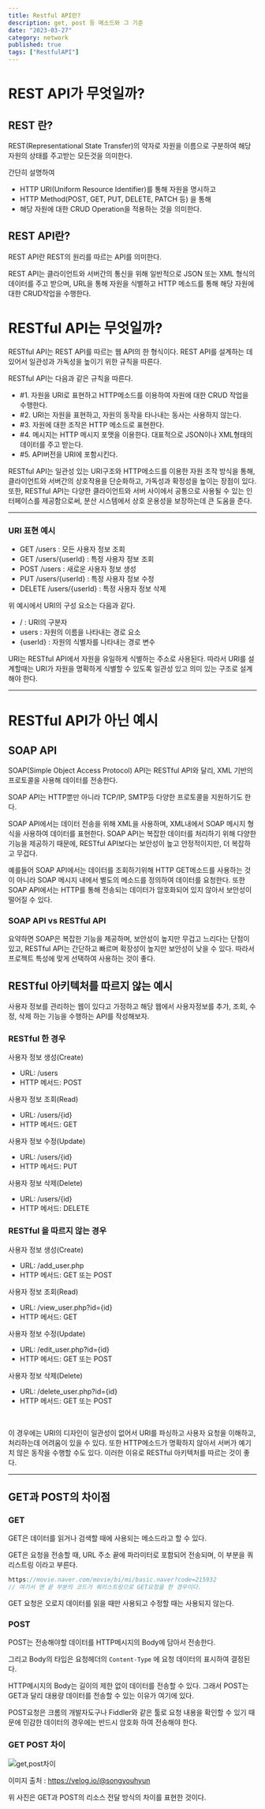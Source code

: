 ```yaml
---
title: Restful API란?
description: get, post 등 메소드와 그 기준
date: "2023-03-27"
category: network
published: true
tags: ["RestfulAPI"]
---
```


# REST API가 무엇일까?

## REST 란?

REST(Representational State Transfer)의 약자로 자원을 이름으로 구분하여 해당 자원의 상태를 주고받는 모든것을 의미한다. </br>

간단히 설명하여

- HTTP URI(Uniform Resource Identifier)를 통해 자원을 명시하고
- HTTP Method(POST, GET, PUT, DELETE, PATCH 등) 을 통해
- 해당 자원에 대한 CRUD Operation을 적용하는 것을 의미한다.

## REST API란?

REST API란 REST의 원리를 따르는 API를 의미한다. </br>

REST API는 클라이언트와 서버간의 통신을 위해 일반적으로 JSON 또는 XML 형식의 데이터를 주고 받으며, URL을 통해 자원을 식별하고 HTTP 메소드를 통해 해당 자원에 대한 CRUD작업을 수행한다.</br>

# RESTful API는 무엇일까?

RESTful API는 REST API를 따르는 웹 API의 한 형식이다. REST API를 설계하는 데 있어서 일관성과 가독성을 높이기 위한 규칙을 따른다. </br>

RESTful API는 다음과 같은 규칙을 따른다.

- #1. 자원을 URI로 표현하고 HTTP메소드를 이용하여 자원에 대한 CRUD 작업을 수행한다.
- #2. URI는 자원을 표현하고, 자원의 동작을 타나내는 동사는 사용하지 않는다.
- #3. 자원에 대한 조작은 HTTP 메소드로 표현한다.
- #4. 메시지는 HTTP 메시지 포맷을 이용한다. 대표적으로 JSON이나 XML형태의 데이터를 주고 받는다.
- #5. API버전을 URI에 포함시킨다.

RESTful API는 일관성 있는 URI구조와 HTTP메소드를 이용한 자원 조작 방식을 통해, 클라이언트와 서버간의 상호작용을 단순화하고, 가독성과 확정성을 높이는 장점이 있다. 또한, RESTful API는 다양한 클라이언트와 서버 사이에서 공통으로 사용될 수 있는 인터페이스를 제공함으로써, 분산 시스템에서 상호 운용성을 보장하는데 큰 도움을 준다.

---

### URI 표현 예시

- GET /users : 모든 사용자 정보 조회
- GET /users/{userId} : 특정 사용자 정보 조회
- POST /users : 새로운 사용자 정보 생성
- PUT /users/{userId} : 특정 사용자 정보 수정
- DELETE /users/{userId} : 특정 사용자 정보 삭제

위 예시에서 URI의 구성 요소는 다음과 같다.

- / : URI의 구분자
- users : 자원의 이름을 나타내는 경로 요소
- {userId} : 자원의 식별자를 나타내는 경로 변수

URI는 RESTful API에서 자원을 유일하게 식별하는 주소로 사용된다. 따라서 URI를 설계할때는 URI가 자원을 명확하게 식별할 수 있도록 일관성 있고 의미 있는 구조로 설계해야 한다.

---

# RESTful API가 아닌 예시

## SOAP API

SOAP(Simple Object Access Protocol) API는 RESTful API와 달리, XML 기반의 프로토콜을 사용해 데이터를 전송한다. </br>

SOAP API는 HTTP뿐만 아니라 TCP/IP, SMTP등 다양한 프로토콜을 지원하기도 한다. </br>

SOAP API에서는 데이터 전송을 위해 XML을 사용하며, XML내에서 SOAP 메시지 형식을 사용하여 데이터를 표현한다. SOAP API는 복잡한 데이터를 처리하기 위해 다양한 기능을 제공하기 때문에, RESTful API보다는 보안성이 높고 안정적이지만, 더 복잡하고 무겁다. </br>

예를들어 SOAP API에서는 데이터를 조회하기위해 HTTP GET메소드를 사용하는 것이 아니라 SOAP 메시지 내에서 별도의 메소드를 정의하여 데이터를 요청한다. 또한 SOAP API에서는 HTTP를 통해 전송되는 데이터가 암호화되어 있지 않아서 보안성이 떨어질 수 있다. </br>

### SOAP API vs RESTful API

요약하면 SOAP은 복잡한 기능을 제공하며, 보안성이 높지만 무겁고 느리다는 단점이 있고, RESTful API는 간단하고 빠르며 확장성이 높지만 보안성이 낮을 수 있다. 따라서 프로젝트 특성에 맞게 선택하여 사용하는 것이 좋다.

## RESTful 아키텍처를 따르지 않는 예시

사용자 정보를 관리하는 웹이 있다고 가정하고 해당 웹에서 사용자정보를 추가, 조회, 수정, 삭제 하는 기능을 수행하는 API를 작성해보자.

### RESTful 한 경우

사용자 정보 생성(Create)

- URL: /users
- HTTP 메서드: POST

사용자 정보 조회(Read)

- URL: /users/{id}
- HTTP 메서드: GET

사용자 정보 수정(Update)

- URL: /users/{id}
- HTTP 메서드: PUT

사용자 정보 삭제(Delete)

- URL: /users/{id}
- HTTP 메서드: DELETE

### RESTful 을 따르지 않는 경우

사용자 정보 생성(Create)

- URL: /add_user.php
- HTTP 메서드: GET 또는 POST

사용자 정보 조회(Read)

- URL: /view_user.php?id={id}
- HTTP 메서드: GET

사용자 정보 수정(Update)

- URL: /edit_user.php?id={id}
- HTTP 메서드: GET 또는 POST

사용자 정보 삭제(Delete)

- URL: /delete_user.php?id={id}
- HTTP 메서드: GET 또는 POST

</br>

이 경우에는 URI의 디자인이 일관성이 없어서 URI를 파싱하고 사용자 요청을 이해하고, 처리하는데 어려움이 있을 수 있다. 또한 HTTP메소드가 명확하지 않아서 서버가 예기치 않은 동작을 수행할 수도 있다. 이러한 이유로 RESTful 아키텍처를 따르는 것이 좋다.

---

## GET과 POST의 차이점

### GET

GET은 데이터를 읽거나 검색할 때에 사용되는 메소드라고 할 수 있다. </br>

GET은 요청을 전송할 때, URL 주소 끝에 파라미터로 포함되어 전송되며, 이 부분을 쿼리스트링 이라고 부른다. </br>

```javascript
https://movie.naver.com/movie/bi/mi/basic.naver?code=215932
// 여기서 맨 끝 부분의 코드가 쿼리스트링으로 GET요청을 한 경우이다.
```

GET 요청은 오로지 데이터를 읽을 때만 사용되고 수정할 때는 사용되지 않는다.

### POST

POST는 전송해야할 데이터를 HTTP메시지의 Body에 담아서 전송한다. </br>

그리고 Body의 타입은 요청헤더의 `Content-Type` 에 요청 데이터의 표시하여 결정된다.</br>

HTTP메시지의 Body는 길이의 제한 없이 데이터를 전송할 수 있다. 그래서 POST는 GET과 달리 대용량 데이터를 전송할 수 있는 이유가 여기에 있다.</br>

POST요청은 크롬의 개발자도구나 Fiddler와 같은 툴로 요청 내용을 확인할 수 있기 때문에 민감한 데이터의 경우에는 반드시 암호화 하여 전송해야 한다.

### GET POST 차이

![get,post차이](https://images.velog.io/images/songyouhyun/post/0dea38bf-bdb3-4562-a5f0-c510f843f48f/image.png)

이미지 출처 : https://velog.io/@songyouhyun </br>

위 사진은 GET과 POST의 리소스 전달 방식의 차이를 표현한 것이다.

